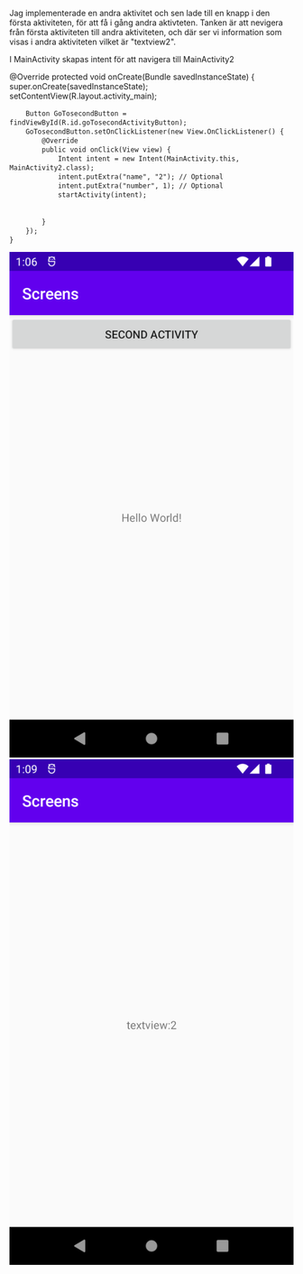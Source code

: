 Jag implementerade en andra aktivitet och sen lade till en knapp i den första aktiviteten,
för att få i gång andra aktivteten. Tanken är att nevigera från första aktiviteten till andra 
aktiviteten, och där ser vi information som visas i andra aktiviteten vilket är "textview2".

I MainActivity skapas intent för att navigera till MainActivity2

@Override
protected void onCreate(Bundle savedInstanceState) {
super.onCreate(savedInstanceState);
setContentView(R.layout.activity_main);

        Button GoTosecondButton = findViewById(R.id.goTosecondActivityButton);
        GoTosecondButton.setOnClickListener(new View.OnClickListener() {
            @Override
            public void onClick(View view) {
                Intent intent = new Intent(MainActivity.this, MainActivity2.class);
                intent.putExtra("name", "2"); // Optional
                intent.putExtra("number", 1); // Optional
                startActivity(intent);


            }
        });
    }





![img.png](img.png)
![img_2.png](img_2.png)